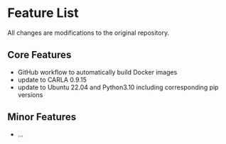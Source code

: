# Feature List 
All changes are modifications to the original repository.

## Core Features
- GitHub workflow to automatically build Docker images
- update to CARLA 0.9.15
- update to Ubuntu 22.04 and Python3.10 including corresponding pip versions

## Minor Features
- ...